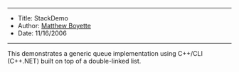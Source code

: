 *******************************************************************

* Title:  StackDemo
* Author: [Matthew Boyette](mailto:Dyndrilliac@gmail.com)
* Date:   11/16/2006

*******************************************************************

This demonstrates a generic queue implementation using C++/CLI (C++.NET) built on top of a double-linked list.